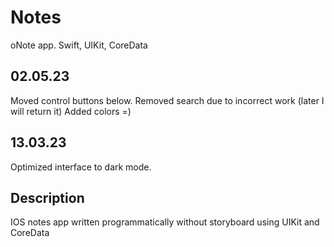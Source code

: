 # Notes
oNote app. Swift, UIKit, CoreData

## 02.05.23

Moved control buttons below.
Removed search due to incorrect work (later I will return it)
Added colors =)

## 13.03.23

Optimized interface to dark mode.

## Description
IOS notes app written programmatically without storyboard using UIKit and CoreData
